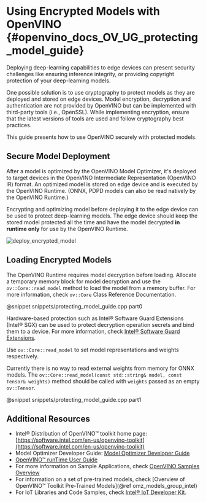 # Using Encrypted Models with OpenVINO  {#openvino_docs_OV_UG_protecting_model_guide}

Deploying deep-learning capabilities to edge devices can present security
challenges like ensuring inference integrity, or providing copyright
protection of your deep-learning models.

One possible solution is to use cryptography to protect models as they are
deployed and stored on edge devices. Model encryption, decryption and
authentication are not provided by OpenVINO but can be implemented with
third-party tools (i.e., OpenSSL). While implementing encryption, ensure that 
the latest versions of tools are used and follow cryptography best practices.

This guide presents how to use OpenVINO securely with protected models.

## Secure Model Deployment

After a model is optimized by the OpenVINO Model Optimizer, it's deployed
to target devices in the OpenVINO Intermediate Representation (OpenVINO IR) format. An optimized
model is stored on edge device and is executed by the OpenVINO Runtime. 
(ONNX, PDPD models can also be read natively by the OpenVINO Runtime.)

Encrypting and optimizing model before deploying it to the edge device can be
used to protect deep-learning models. The edge device should keep the stored model
protected all the time and have the model decrypted **in runtime only** for use
by the OpenVINO Runtime.

![deploy_encrypted_model](img/deploy_encrypted_model.png)

## Loading Encrypted Models

The OpenVINO Runtime requires model decryption before loading. Allocate
a temporary memory block for model decryption and use the 
`ov::Core::read_model` method to load the model from a memory buffer.
For more information, check `ov::Core` Class Reference Documentation.

@snippet snippets/protecting_model_guide.cpp part0

Hardware-based protection such as Intel&reg; Software Guard Extensions
(Intel&reg; SGX) can be used to protect decryption operation secrets and
bind them to a device. For more information, check [Intel&reg; Software Guard
Extensions](https://software.intel.com/en-us/sgx).

Use `ov::Core::read_model` to set model representations and
weights respectively.

Currently there is no way to read external weights from memory for ONNX models.
The `ov::Core::read_model(const std::string& model, const Tensor& weights)` method
should be called with `weights` passed as an empty `ov::Tensor`.

@snippet snippets/protecting_model_guide.cpp part1

## Additional Resources

- Intel® Distribution of OpenVINO™ toolkit home page: [https://software.intel.com/en-us/openvino-toolkit](https://software.intel.com/en-us/openvino-toolkit)
- Model Optimizer Developer Guide: [Model Optimizer Developer Guide](../MO_DG/Deep_Learning_Model_Optimizer_DevGuide.md)
- [OpenVINO™ runTime User Guide](openvino_intro.md)
- For more information on Sample Applications, check [OpenVINO Samples Overview](Samples_Overview.md)
- For information on a set of pre-trained models, check [Overview of OpenVINO™ Toolkit Pre-Trained Models](@ref omz_models_group_intel)
- For IoT Libraries and Code Samples, check [Intel® IoT Developer Kit](https://github.com/intel-iot-devkit).
